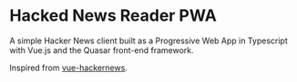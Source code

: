 # Hacked News Reader PWA

A simple Hacker News client built as a Progressive Web App in Typescript with Vue.js and the Quasar front-end framework.

Inspired from [vue-hackernews].

[vue-hackernews]: https://github.com/vuejs/vue-hackernews-2.0
